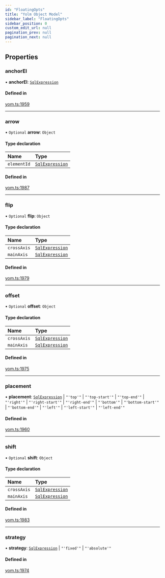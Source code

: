 ```yaml
---
id: "FloatingOpts"
title: "Yolm Object Model"
sidebar_label: "FloatingOpts"
sidebar_position: 0
custom_edit_url: null
pagination_prev: null
pagination_next: null
---
```


## Properties

### anchorEl

• **anchorEl**: [`SqlExpression`](../modules.md#sqlexpression)

#### Defined in

[yom.ts:1959](https://github.com/yolmio/boost/blob/964b449/src/yom.ts#L1959)

___

### arrow

• `Optional` **arrow**: `Object`

#### Type declaration

| Name | Type |
| :------ | :------ |
| `elementId` | [`SqlExpression`](../modules.md#sqlexpression) |

#### Defined in

[yom.ts:1987](https://github.com/yolmio/boost/blob/964b449/src/yom.ts#L1987)

___

### flip

• `Optional` **flip**: `Object`

#### Type declaration

| Name | Type |
| :------ | :------ |
| `crossAxis` | [`SqlExpression`](../modules.md#sqlexpression) |
| `mainAxis` | [`SqlExpression`](../modules.md#sqlexpression) |

#### Defined in

[yom.ts:1979](https://github.com/yolmio/boost/blob/964b449/src/yom.ts#L1979)

___

### offset

• `Optional` **offset**: `Object`

#### Type declaration

| Name | Type |
| :------ | :------ |
| `crossAxis` | [`SqlExpression`](../modules.md#sqlexpression) |
| `mainAxis` | [`SqlExpression`](../modules.md#sqlexpression) |

#### Defined in

[yom.ts:1975](https://github.com/yolmio/boost/blob/964b449/src/yom.ts#L1975)

___

### placement

• **placement**: [`SqlExpression`](../modules.md#sqlexpression) \| ``"'top'"`` \| ``"'top-start'"`` \| ``"'top-end'"`` \| ``"'right'"`` \| ``"'right-start'"`` \| ``"'right-end'"`` \| ``"'bottom'"`` \| ``"'bottom-start'"`` \| ``"'bottom-end'"`` \| ``"'left'"`` \| ``"'left-start'"`` \| ``"'left-end'"``

#### Defined in

[yom.ts:1960](https://github.com/yolmio/boost/blob/964b449/src/yom.ts#L1960)

___

### shift

• `Optional` **shift**: `Object`

#### Type declaration

| Name | Type |
| :------ | :------ |
| `crossAxis` | [`SqlExpression`](../modules.md#sqlexpression) |
| `mainAxis` | [`SqlExpression`](../modules.md#sqlexpression) |

#### Defined in

[yom.ts:1983](https://github.com/yolmio/boost/blob/964b449/src/yom.ts#L1983)

___

### strategy

• **strategy**: [`SqlExpression`](../modules.md#sqlexpression) \| ``"'fixed'"`` \| ``"'absolute'"``

#### Defined in

[yom.ts:1974](https://github.com/yolmio/boost/blob/964b449/src/yom.ts#L1974)

